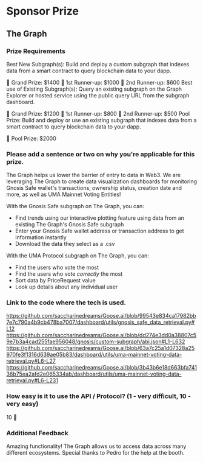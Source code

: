 # Sponsor Prize

## The Graph

### Prize Requirements

Best New Subgraph(s): Build and deploy a custom subgraph that indexes data from a smart contract to query blockchain data to your dapp.

🥇 Grand Prize: $1400
🥈 1st Runner-up: $1000
🥉 2nd Runner-up: $600
Best use of Existing Subgraph(s): Query an existing subgraph on the Graph Explorer or hosted service using the public query URL from the subgraph dashboard.

🥇 Grand Prize: $1200
🥈 1st Runner-up: $800
🥉 2nd Runner-up: $500
Pool Prize: Build and deploy or use an existing subgraph that indexes data from a smart contract to query blockchain data to your dapp.

🏅 Pool Prize: $2000

### Please add a sentence or two on why you're applicable for this prize.

The Graph helps us lower the barrier of entry to data in Web3. We are leveraging The Graph to create data visualization dashboards for monitoring Gnosis Safe wallet's transactions, ownership status, creation date and more, as well as UMA Mainnet Voting Entities!

With the Gnosis Safe subgraph on The Graph, you can:
  - Find trends using our interactive plotting feature using data from an existing The Graph's Gnosis Safe subgraph
  - Enter your Gnosis Safe wallet address or transaction address to get information instantly
  - Download the data they select as a .csv

With the UMA Protocol subgraph on The Graph, you can:
  -  Find the users who vote the most
  -  Find the users who vote *correctly* the most
  -  Sort data by PriceRequest value
  -  Look up details about any individual user
   
### Link to the code where the tech is used.

https://github.com/saccharinedreams/Goose.ai/blob/99543e834ca17982bb7e7c790a4b9cb478ba7007/dashboard/utils/gnosis_safe_data_retrieval.py#L12
https://github.com/saccharinedreams/Goose.ai/blob/dd274e3dd0a38807c59e7b3a4cad255fae956048/gnosis/custom-subgraph/abi.json#L1-L632
https://github.com/saccharinedreams/Goose.ai/blob/63a7c25a1d07328a25970fe3f1316d639ae05b83/dashboard/utils/uma-mainnet-voting-data-retrieval.py#L6-L27
https://github.com/saccharinedreams/Goose.ai/blob/3b43b6e18d663bfa74136b75ea2afd2e065334ab/dashboard/utils/uma-mainnet-voting-data-retrieval.py#L6-L231

### How easy is it to use the API / Protocol? (1 - very difficult, 10 - very easy)

10 🌟

### Additional Feedback

Amazing functionality! The Graph allows us to access data across many different ecosystems. Special thanks to Pedro for the help at the booth.
